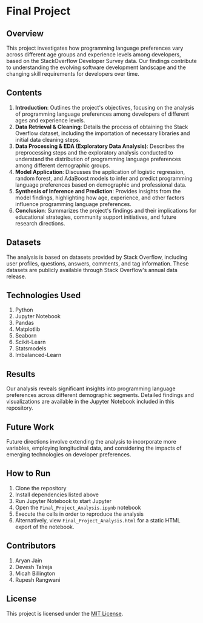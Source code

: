 # Final Project

## Overview

This project investigates how programming language preferences vary across different age groups and experience levels among developers, based on the StackOverflow Developer Survey data. Our findings contribute to understanding the evolving software development landscape and the changing skill requirements for developers over time.

## Contents

1. **Introduction**: Outlines the project's objectives, focusing on the analysis of programming language preferences among developers of different ages and experience levels.
2. **Data Retrieval & Cleaning**: Details the process of obtaining the Stack Overflow dataset, including the importation of necessary libraries and initial data cleaning steps.
3. **Data Processing & EDA (Exploratory Data Analysis)**: Describes the preprocessing steps and the exploratory analysis conducted to understand the distribution of programming language preferences among different demographic groups.
4. **Model Application**: Discusses the application of logistic regression, random forest, and AdaBoost models to infer and predict programming language preferences based on demographic and professional data.
5. **Synthesis of Inference and Prediction**: Provides insights from the model findings, highlighting how age, experience, and other factors influence programming language preferences.
6. **Conclusion**: Summarizes the project's findings and their implications for educational strategies, community support initiatives, and future research directions.

## Datasets

The analysis is based on datasets provided by Stack Overflow, including user profiles, questions, answers, comments, and tag information. These datasets are publicly available through Stack Overflow's annual data release.

## Technologies Used

1. Python
2. Jupyter Notebook
3. Pandas
4. Matplotlib
5. Seaborn
6. Scikit-Learn
7. Statsmodels
8. Imbalanced-Learn

## Results

Our analysis reveals significant insights into programming language preferences across different demographic segments. Detailed findings and visualizations are available in the Jupyter Notebook included in this repository.

## Future Work

Future directions involve extending the analysis to incorporate more variables, employing longitudinal data, and considering the impacts of emerging technologies on developer preferences.

## How to Run

1. Clone the repository
2. Install dependencies listed above
3. Run Jupyter Notebook to start Jupyter
4. Open the `Final_Project_Analysis.ipynb` notebook
5. Execute the cells in order to reproduce the analysis
6. Alternatively, view `Final_Project_Analysis.html` for a static HTML export of the notebook.

## Contributors

1. Aryan Jain
2. Devesh Talreja
3. Micah Billington
4. Rupesh Rangwani

## License

This project is licensed under the [MIT License](LICENSE).
